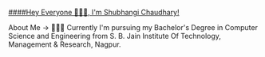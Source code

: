 [####Hey Everyone 🙋🏼‍♀️, I'm Shubhangi Chaudhary!](README.md)

About Me ->
👩🏼‍🎓 Currently I'm pursuing my Bachelor's Degree in Computer Science and Engineering from S. B. Jain Institute Of Technology, Management & Research, Nagpur.


